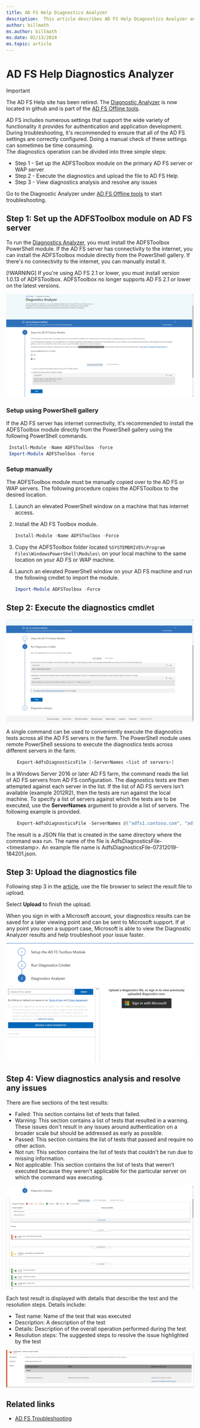 ```yaml
---
title: AD FS Help Diagnostics Analyzer
description:  This article describes AD FS Help Diagnostics Analyzer and how it can perform the basic checks using AD FS diagnostics PowerShell module.
author: billmath
ms.author: billmath
ms.date: 02/13/2024
ms.topic: article
---
```


# AD FS Help Diagnostics Analyzer

>[!IMPORTANT]
>The AD FS Help site has been retired. The [Diagnostic Analyzer](https://github.com/Microsoft/adfsToolbox/tree/master/diagnosticsModule) is now located in github and is part of the [AD FS Offline tools](../operations/offline-tools.md).

AD FS includes numerous settings that support the wide variety of functionality it provides for authentication and application development. During troubleshooting, it's recommended to ensure that all of the AD FS settings are correctly configured. Doing a manual check of these settings can sometimes be time consuming.  
The diagnostics operation can be divided into three simple steps:

- Step 1 - Set up the ADFSToolbox module on the primary AD FS server or WAP server
- Step 2 - Execute the diagnostics and upload the file to AD FS Help
- Step 3 - View diagnostics analysis and resolve any issues

Go to the Diagnostic Analyzer under [AD FS Offline tools](../operations/offline-tools.md) to start troubleshooting.



## Step 1: Set up the ADFSToolbox module on AD FS server

To run the [Diagnostics Analyzer](/windows-server/identity/ad-fs/troubleshooting/ad-fs-diagnostics-analyzer), you must install the ADFSToolbox PowerShell module. If the AD FS server has connectivity to the internet, you can install the ADFSToolbox module directly from the PowerShell gallery. If there's no connectivity to the internet, you can manually install it.

[!WARNING]
If you're using AD FS 2.1 or lower, you must install version 1.0.13 of ADFSToolbox. ADFSToolbox no longer supports AD FS 2.1 or lower on the latest versions.

![AD FS diagnostics analyzer - setup](media/ad-fs-diagonostics-analyzer/step1_v2.png)

### Setup using PowerShell gallery

If the AD FS server has internet connectivity, it's recommended to install the ADFSToolbox module directly from the PowerShell gallery using the following PowerShell commands.

   ```powershell
    Install-Module -Name ADFSToolbox -force
    Import-Module ADFSToolbox -force
   ```

### Setup manually

The ADFSToolbox module must be manually copied over to the AD FS or WAP servers. The following procedure copies the ADFSToolbox to the desired location.

1. Launch an elevated PowerShell window on a machine that has internet access.
1. Install the AD FS Toolbox module.

    ```powershell
    Install-Module -Name ADFSToolbox -Force
    ```

1. Copy the ADFSToolbox folder located `%SYSTEMDRIVE%\Program Files\WindowsPowerShell\Modules\` on your local machine to the same location on your AD FS or WAP machine.

1. Launch an elevated PowerShell window on your AD FS machine and run the following cmdlet to import the module.

    ```powershell
    Import-Module ADFSToolbox -Force
    ```

## Step 2: Execute the diagnostics cmdlet

![AD FS diagnostics analyzer tool - execute and upload results](media/ad-fs-diagonostics-analyzer/step2_v2.png)

A single command can be used to conveniently execute the diagnostics tests across all the AD FS servers in the farm. The PowerShell module uses remote PowerShell sessions to execute the diagnostics tests across different servers in the farm.

```powershell
    Export-AdfsDiagnosticsFile [-ServerNames <list of servers>]
```

In a Windows Server 2016 or later AD FS farm, the command reads the list of AD FS servers from AD FS configuration. The diagnostics tests are then attempted against each server in the list. If the list of AD FS servers isn't available (example 2012R2), then the tests are run against the local machine. To specify a list of servers against which the tests are to be executed, use the **ServerNames** argument to provide a list of servers. The following example is provided.

```powershell
    Export-AdfsDiagnosticsFile -ServerNames @("adfs1.contoso.com", "adfs2.contoso.com")
```

The result is a JSON file that is created in the same directory where the command was run. The name of the file is AdfsDiagnosticsFile-\<timestamp\>. An example file name is AdfsDiagnosticsFile-07312019-184201.json.

## Step 3: Upload the diagnostics file

Following step 3 in the [article](/windows-server/identity/ad-fs/troubleshooting/ad-fs-diagnostics-analyzer), use the file browser to select the result file to upload.

Select **Upload** to finish the upload.

When you sign in with a Microsoft account, your diagnostics results can be saved for a later viewing point and can be sent to Microsoft support. If at any point you open a support case, Microsoft is able to view the Diagnostic Analyzer results and help troubleshoot your issue faster.

![AD FS diagnostics analyzer tool - sign in](media/ad-fs-diagonostics-analyzer/sign_in_step.png)

## Step 4: View diagnostics analysis and resolve any issues

There are five sections of the test results:

- Failed: This section contains list of tests that failed.
- Warning: This section contains a list of tests that resulted in a warning. These issues don't result in any issues around authentication on a broader scale but should be addressed as early as possible.
- Passed: This section contains the list of tests that passed and require no other action.
- Not run: This section contains the list of tests that couldn't be run due to missing information.
- Not applicable: This section contains the list of tests that weren't executed because they weren't applicable for the particular server on which the command was executing.

![AD FS diagnostics analyzer tool - test results list](media/ad-fs-diagonostics-analyzer/step3a_v3.png)

Each test result is displayed with details that describe the test and the resolution steps. Details include:

- Test name: Name of the test that was executed
- Description: A description of the test
- Details: Description of the overall operation performed during the test
- Resolution steps: The suggested steps to resolve the issue highlighted by the test

![AD FS diagnostics analyzer tool - failure resolution](media/ad-fs-diagonostics-analyzer/step3b_v3.png)

## Related links


- [AD FS Troubleshooting](ad-fs-tshoot-overview.md)
